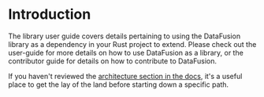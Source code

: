 <!---
  Licensed to the Apache Software Foundation (ASF) under one
  or more contributor license agreements.  See the NOTICE file
  distributed with this work for additional information
  regarding copyright ownership.  The ASF licenses this file
  to you under the Apache License, Version 2.0 (the
  "License"); you may not use this file except in compliance
  with the License.  You may obtain a copy of the License at

    http://www.apache.org/licenses/LICENSE-2.0

  Unless required by applicable law or agreed to in writing,
  software distributed under the License is distributed on an
  "AS IS" BASIS, WITHOUT WARRANTIES OR CONDITIONS OF ANY
  KIND, either express or implied.  See the License for the
  specific language governing permissions and limitations
  under the License.
-->

# Introduction

The library user guide covers details pertaining to using the DataFusion library as a dependency in your Rust project to extend. Please check out the user-guide for more details on how to use DataFusion as a library, or the contributor guide for details on how to contribute to DataFusion.

If you haven't reviewed the [architecture section in the docs][docs], it's a useful place to get the lay of the land before starting down a specific path.

[docs]: https://docs.rs/datafusion/latest/datafusion/#architecture
